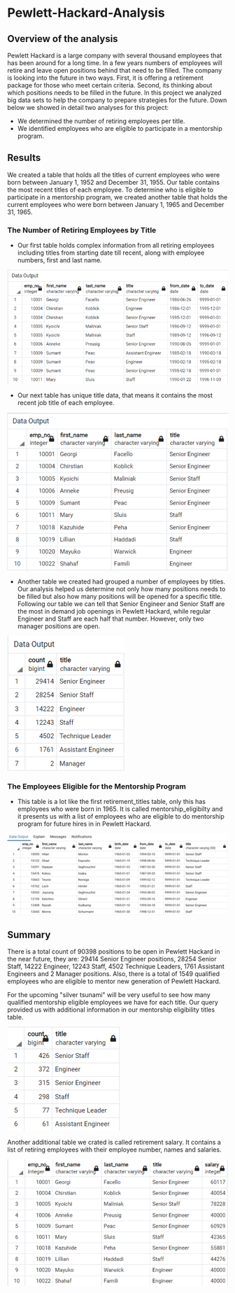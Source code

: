 # Pewlett-Hackard-Analysis

## Overview of the analysis
Pewlett Hackard is a large company with several thousand employees that has been around for a long time. In a few years numbers of employees will retire and leave open positions behind that need to be filled. The company is looking into the future in two ways. First, it is offering a retirement package for those who meet certain criteria. Second, its thinking about which positions needs to be filled in the future. In this project we analyzed big data sets to help the company to prepare strategies for the future. Down below we showed in detail two analyses for this project:
- We determined the number of retiring employees per title.
- We identified employees who are eligible to participate in a mentorship program.


## Results
We created a table that holds all the titles of current employees who were born between January 1, 1952 and December 31, 1955. Our table contains the most recent titles of each employee. To determine who  is eligible to participate in a mentorship program, we created another table that holds the current employees who were born between January 1, 1965 and December 31, 1965.
### The Number of Retiring Employees by Title
- Our first table holds complex information from all retiring employees including titles from starting date till recent, along with employee numbers, first and last name.

![retirement_titles.](https://github.com/kossakova/Pewlett-Hackard-Analysis/blob/main/PNG/retirement_titles.png)

- Our next table has unique title data, that means it contains the most recent job title of each employee.

![unique_titles.](https://github.com/kossakova/Pewlett-Hackard-Analysis/blob/main/PNG/unique_titles.png)

- Another table we created had grouped a number of employees by titles. Our analysis helped us determine not only how many positions needs to be filled but also how many positions will be opened for a specific title. Following our table we can tell that Senior Engineer and Senior Staff are the most in demand job openings in Pewlett Hackard, while regular Engineer and Staff are each half that number. However, only two manager positions are open. 

![retiring_titles.](https://github.com/kossakova/Pewlett-Hackard-Analysis/blob/main/PNG/retiring_titles.png)

### The Employees Eligible for the Mentorship Program

- This table is a lot like the first retirement_titles table, only this has employees who were born in 1965. It is called mentorship_eligibilty and it presents us with a list of employees who are eligible to do mentorship program for future hires in in Pewlett Hackard.  

![mentorship_eligibilty.](https://github.com/kossakova/Pewlett-Hackard-Analysis/blob/main/PNG/mentorship_eligibilty.png)

## Summary

There is a total count of 90398 positions to be open in Pewlett Hackard in the near future, they are:
29414 Senior Engineer positions, 28254 Senior Staff, 14222 Engineer, 12243 Staff, 4502 Technique Leaders, 1761 Assistant Engineers and 2 Manager positions.
Also, there is a total of 1549 qualified employees who are eligible to mentor new generation of Pewlett Hackard. 

For the upcoming "silver tsunami" will be very useful to see how many qualified mentorship eligible employees we have for each title. Our query provided us with additional information in our mentorship eligibility titles table.

![mentorship_eligibilty_titles.](https://github.com/kossakova/Pewlett-Hackard-Analysis/blob/main/PNG/mentorship_eligibilty_titles.png)

Another additional table we crated is called retirement salary. It contains a list of retiring employees with their employee number, names and salaries. 

![retirement_salary.](https://github.com/kossakova/Pewlett-Hackard-Analysis/blob/main/PNG/retirement_salary.png)
